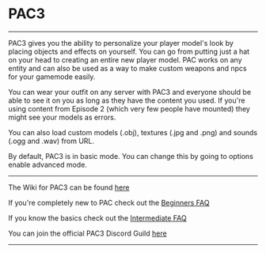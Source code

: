 # PAC3

---

PAC3 gives you the ability to personalize your player model's look by placing objects and effects on yourself. You can go from putting just a hat on your head to creating an entire new player model. PAC works on any entity and can also be used as a way to make custom weapons and npcs for your gamemode easily. 

You can wear your outfit on any server with PAC3 and everyone should be able to see it on you as long as they have the content you used. If you're using content from Episode 2 (which very few people have mounted) they might see your models as errors. 

You can also load custom models (.obj), textures (.jpg and .png) and sounds (.ogg and .wav) from URL. 

By default, PAC3 is in basic mode. You can change this by going to options enable advanced mode. 

---

The Wiki for PAC3 can be found 
[here](https://github.com/CapsAdmin/pac3/wiki "PAC3 Wiki")

If you're completely new to PAC check out the [Beginners FAQ](https://github.com/CapsAdmin/pac3/wiki/Beginners-FAQ "Beginners FAQ") 

If you know the basics check out the [Intermediate FAQ](https://github.com/CapsAdmin/pac3/wiki/Intermediate-FAQ "Intermediate FAQ") 

You can join the official PAC3 Discord Guild [here](https://discord.gg/utpR3gJ "Join PAC3 Discord Guild") 

---

